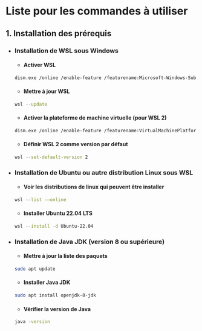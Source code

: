 
# Liste pour les commandes à utiliser

## 1. Installation des prérequis

- ### Installation de WSL sous Windows

  - #### Activer WSL
  ```bash
  dism.exe /online /enable-feature /featurename:Microsoft-Windows-Subsystem-Linux /all /norestart
  ```

  - #### Mettre à jour WSL
  ```bash
  wsl --update
  ```

  - #### Activer la plateforme de machine virtuelle (pour WSL 2)
  ```bash
  dism.exe /online /enable-feature /featurename:VirtualMachinePlatform /all /norestart
  ```

  - #### Définir WSL 2 comme version par défaut
  ```bash
  wsl --set-default-version 2
  ```

- ### Installation de Ubuntu ou autre distribution Linux sous WSL
  - #### Voir les distributions de linux qui peuvent être installer 
  ```bash
  wsl --list -–online
  ```
  
  - #### Installer Ubuntu 22.04 LTS
  ```bash
  wsl --install -d Ubuntu-22.04
  ```

- ### Installation de Java JDK (version 8 ou supérieure)
  - #### Mettre à jour la liste des paquets
  ```bash
  sudo apt update
  ```

  - #### Installer Java JDK
  ```bash
  sudo apt install openjdk-8-jdk
  ```

  - #### Vérifier la version de Java
  ```bash
  java -version
  ```
